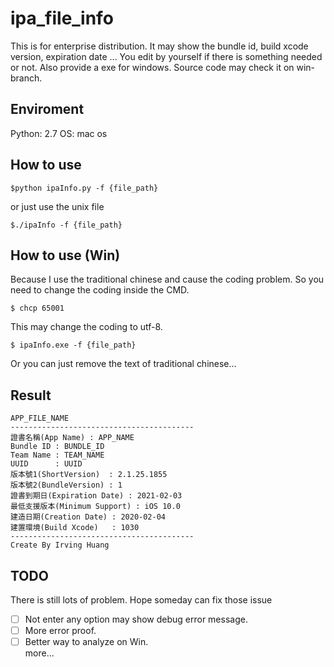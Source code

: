 # ipa_file_info
This is for enterprise distribution. It may show the bundle id, build xcode version, expiration date ... 
You edit by yourself if there is something needed or not.
Also provide a exe for windows. Source code may check it on win-branch.

## Enviroment
Python: 2.7
OS: mac os

## How to use
```script
$python ipaInfo.py -f {file_path}
```
or  just use the unix file
```script
$./ipaInfo -f {file_path}
```

## How to use (Win)
Because I use the traditional chinese and cause the coding problem.
So you need to change the coding inside the CMD.
```script
$ chcp 65001
```
This may change the coding to utf-8.
```script
$ ipaInfo.exe -f {file_path}
```
Or you can just remove the text of traditional chinese...


## Result

```
APP_FILE_NAME
-----------------------------------------
證書名稱(App Name) : APP_NAME
Bundle ID : BUNDLE_ID
Team Name : TEAM_NAME
UUID      : UUID
版本號1(ShortVersion)  : 2.1.25.1855
版本號2(BundleVersion) : 1
證書到期日(Expiration Date) : 2021-02-03
最低支援版本(Minimum Support) : iOS 10.0
建造日期(Creation Date) : 2020-02-04
建置環境(Build Xcode)   : 1030
-----------------------------------------
Create By Irving Huang
```

## TODO

There is still lots of problem.  Hope someday can fix those issue
- [ ] Not enter any option may show debug error message.
- [ ] More error proof.
- [ ] Better way to analyze on Win.  
more...
